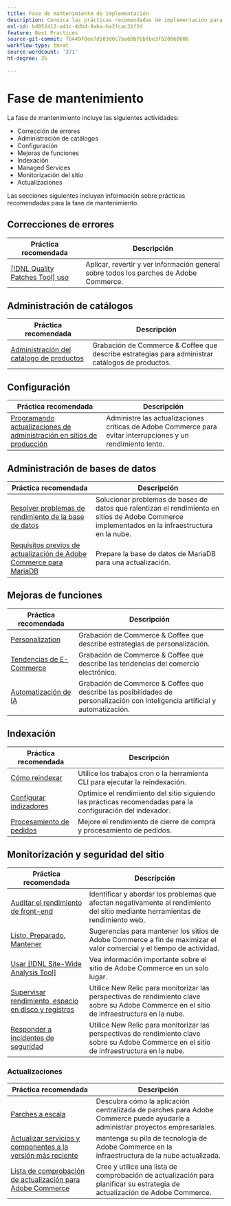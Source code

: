 ```yaml
---
title: Fase de mantenimiento de implementación
description: Conozca las prácticas recomendadas de implementación para la fase de mantenimiento de los proyectos de Adobe Commerce.
exl-id: bd052412-a41c-4dbd-9aba-ba2fcac31f2d
feature: Best Practices
source-git-commit: fb449f0ee7d503d0c7ba60bf6bfbe3f528060606
workflow-type: tm+mt
source-wordcount: '371'
ht-degree: 3%

---
```


# Fase de mantenimiento

La fase de mantenimiento incluye las siguientes actividades:

- Corrección de errores
- Administración de catálogos
- Configuración
- Mejoras de funciones
- Indexación
- Managed Services
- Monitorización del sitio
- Actualizaciones

Las secciones siguientes incluyen información sobre prácticas recomendadas para la fase de mantenimiento.

## Correcciones de errores

| Práctica recomendada | Descripción |
|-----------------------------------------------------------------------------------|-------------------------------------------------------------------------------|
| [[!DNL Quality Patches Tool] uso](../../../tools/quality-patches-tool/usage.md) | Aplicar, revertir y ver información general sobre todos los parches de Adobe Commerce. |

## Administración de catálogos

| Práctica recomendada | Descripción |
|------------------------------------------------------------------------------------------------------------------------------------------------------------------|--------------------------------------------------------------------------------------|
| [Administración del catálogo de productos](https://www.gotostage.com/channel/fca90f7960be436f9b849215d9e06026/recording/2eea2782fc874047a020391000519f8b/watch?source=CHANNEL) | Grabación de Commerce &amp; Coffee que describe estrategias para administrar catálogos de productos. |

## Configuración

| Práctica recomendada | Descripción |
|-------------------------------------------------------------------------------------------|---------------------------------------------------------------------------------|
| [Programando actualizaciones de administración en sitios de producción](scheduling-admin-updates-in-production.md) | Administre las actualizaciones críticas de Adobe Commerce para evitar interrupciones y un rendimiento lento. |

## Administración de bases de datos

| Práctica recomendada | Descripción |
|--------------------------------------------------------------------------------------------------------|-----------------------------------------------------------------------------------------------------|
| [Resolver problemas de rendimiento de la base de datos&#x200B;](resolve-database-performance-issues.md) | Solucionar problemas de bases de datos que ralentizan el rendimiento en sitios de Adobe Commerce implementados en la infraestructura en la nube. |
| [Requisitos previos de actualización de Adobe Commerce para MariaDB&#x200B;](mariadb-upgrade.md) | Prepare la base de datos de MariaDB para una actualización. |

## Mejoras de funciones

| Práctica recomendada | Descripción |
|---------------------------------------------------------------------------------------------------------------------------------------------------------|-----------------------------------------------------------------------------------------------------------------------|
| [Personalization](https://www.gotostage.com/channel/fca90f7960be436f9b849215d9e06026/recording/e218545a77de490fb5102eca07d0580a/watch?source=CHANNEL) | Grabación de Commerce &amp; Coffee que describe estrategias de personalización. |
| [Tendencias de E-Commerce](https://www.gotostage.com/channel/fca90f7960be436f9b849215d9e06026/recording/9a772468d7b64409a3d5dff4d67e656d/watch?source=CHANNEL) | Grabación de Commerce &amp; Coffee que describe las tendencias del comercio electrónico. |
| [Automatización de IA](https://www.gotostage.com/channel/fca90f7960be436f9b849215d9e06026/recording/27ae23699c2847be981a23ca098e548f/watch?source=CHANNEL) | Grabación de Commerce &amp; Coffee que describe las posibilidades de personalización con inteligencia artificial y automatización. |

## Indexación

| Práctica recomendada | Descripción |
|------------------------------------------------------------------------------------------------------------|----------------------------------------------------------------------------------|
| [Cómo reindexar](https://developer.adobe.com/commerce/php/development/components/indexing/#how-to-reindex) | Utilice los trabajos cron o la herramienta CLI para ejecutar la reindexación. |
| [Configurar indizadores&#x200B;](indexer-configuration.md) | Optimice el rendimiento del sitio siguiendo las prácticas recomendadas para la configuración del indexador. |
| [Procesamiento de pedidos](order-processing-configuration.md) | Mejore el rendimiento de cierre de compra y procesamiento de pedidos. |

## Monitorización y seguridad del sitio

| Práctica recomendada | Descripción |
|-------------------------------------------------------------------------------------------------------------------------------------------------|-----------------------------------------------------------------------------------------------------------|
| [Auditar el rendimiento de front-end](frontend-performance.md) | Identificar y abordar los problemas que afectan negativamente al rendimiento del sitio mediante herramientas de rendimiento web. |
| [Listo, Preparado, Mantener](https://business.adobe.com/blog/basics/ready-set-maintain) | Sugerencias para mantener los sitios de Adobe Commerce a fin de maximizar el valor comercial y el tiempo de actividad. |
| [Usar [!DNL Site-Wide Analysis Tool]](../../../tools/site-wide-analysis-tool/intro.md#integrations-with-other-adobe-commerce-support-tools) | Vea información importante sobre el sitio de Adobe Commerce en un solo lugar. |
| [Supervisar rendimiento, espacio en disco y registros](https://experienceleague.adobe.com/docs/commerce-cloud-service/user-guide/monitor/performance.html?lang=es) | Utilice New Relic para monitorizar las perspectivas de rendimiento clave sobre su Adobe Commerce en el sitio de infraestructura en la nube. |
| [Responder a incidentes de seguridad](respond-to-security-incident.md) | Utilice New Relic para monitorizar las perspectivas de rendimiento clave sobre su Adobe Commerce en el sitio de infraestructura en la nube. |

### Actualizaciones

| Práctica recomendada | Descripción |
|-----------------------------------------------------------------------|--------------------------------------------------------------------------------------------|
| [Parches a escala](patching-at-scale.md) | Descubra cómo la aplicación centralizada de parches para Adobe Commerce puede ayudarle a administrar proyectos empresariales. |
| [Actualizar servicios y componentes a la versión más reciente&#x200B;](update-services.md) | mantenga su pila de tecnología de Adobe Commerce en la infraestructura de la nube actualizada. |
| [Lista de comprobación de actualización para Adobe Commerce&#x200B;](upgrade-checklist.md) | Cree y utilice una lista de comprobación de actualización para planificar su estrategia de actualización de Adobe Commerce. |
